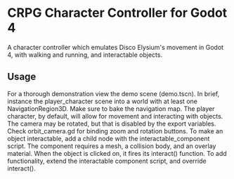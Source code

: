 # CRPG Character Controller for Godot 4
A character controller which emulates Disco Elysium's movement in Godot 4, with walking and running, and interactable objects.

## Usage
For a thorough demonstration view the demo scene (demo.tscn).
In brief, instance the player_character scene into a world with at least one NavigationRegion3D. Make sure to bake the navigation map. The player character, by default, will allow for movement and interacting with objects. The camera may be rotated, but that is disabled by the export variables. Check orbit_camera.gd for binding zoom and rotation buttons.
To make an object interactable, add a child node with the interactable_component script. The component requires a mesh, a collision body, and an overlay material. When the object is clicked on, it fires its interact() function. To add functionality, extend the interactable component script, and override interact().

